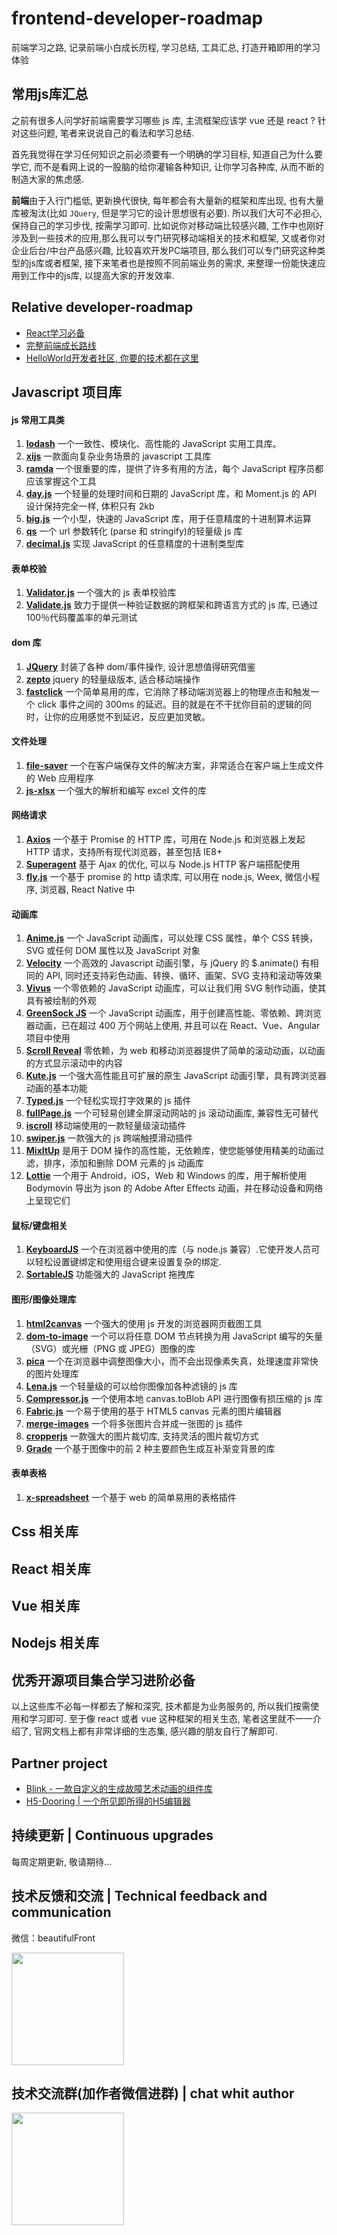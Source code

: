# frontend-developer-roadmap
前端学习之路, 记录前端小白成长历程, 学习总结, 工具汇总, 打造开箱即用的学习体验

## 常用js库汇总
之前有很多人问学好前端需要学习哪些 js 库, 主流框架应该学 vue 还是 react ? 针对这些问题, 笔者来说说自己的看法和学习总结. 

首先我觉得在学习任何知识之前必须要有一个明确的学习目标, 知道自己为什么要学它, 而不是看网上说的一股脑的给你灌输各种知识, 让你学习各种库, 从而不断的制造大家的焦虑感.

**前端**由于入行门槛低, 更新换代很快, 每年都会有大量新的框架和库出现, 也有大量库被淘汰(比如 `JQuery`, 但是学习它的设计思想很有必要). 所以我们大可不必担心, 保持自己的学习步伐, 按需学习即可. 比如说你对移动端比较感兴趣, 工作中也刚好涉及到一些技术的应用,那么我可以专门研究移动端相关的技术和框架, 又或者你对企业后台/中台产品感兴趣, 比较喜欢开发PC端项目, 那么我们可以专门研究这种类型的js库或者框架, 接下来笔者也是按照不同前端业务的需求, 来整理一份能快速应用到工作中的js库, 以提高大家的开发效率. 

## Relative developer-roadmap
* [React学习必备](https://github.com/MrXujiang/frontend-developer-roadmap/blob/main/React.md)
* [完整前端成长路线](http://h5.dooring.cn/blog/guides/afrontend)
* [HelloWorld开发者社区, 你要的技术都在这里](https://https://www.helloworld.net)

## Javascript 项目库

#### js 常用工具类

1. [**lodash**](https://www.lodashjs.com/) 一个一致性、模块化、高性能的 JavaScript 实用工具库。
2. [**xijs**](http://h5.dooring.cn/xijs/) 一款面向复杂业务场景的 javascript 工具库
3. [**ramda**](https://ramda.cn/docs/) 一个很重要的库，提供了许多有用的方法，每个 JavaScript 程序员都应该掌握这个工具
4. [**day.js**](https://dayjs.gitee.io/zh-CN/) 一个轻量的处理时间和日期的 JavaScript 库，和 Moment.js 的 API 设计保持完全一样, 体积只有 2kb
5. [**big.js**](https://github.com/MikeMcl/big.js/) 一个小型，快速的 JavaScript 库，用于任意精度的十进制算术运算
6. [**qs**](https://github.com/ljharb/qs) 一个 url 参数转化 (parse 和 stringify)的轻量级 js 库
7. [**decimal.js**](https://github.com/MikeMcl/decimal.js/) 实现 JavaScript 的任意精度的十进制类型库

#### 表单校验

1. [**Validator.js**](https://github.com/validatorjs/validator.js) 一个强大的 js 表单校验库
2. [**Validate.js**](https://github.com/ansman/validate.js) 致力于提供一种验证数据的跨框架和跨语言方式的 js 库, 已通过 100％代码覆盖率的单元测试

#### dom 库

1. [**JQuery**](https://jquery.com/) 封装了各种 dom/事件操作, 设计思想值得研究借鉴
2. [**zepto**](https://zeptojs.bootcss.com/) jquery 的轻量级版本, 适合移动端操作
3. [**fastclick**](https://github.com/ftlabs/fastclick) 一个简单易用的库，它消除了移动端浏览器上的物理点击和触发一个 click 事件之间的 300ms 的延迟。目的就是在不干扰你目前的逻辑的同时，让你的应用感觉不到延迟，反应更加灵敏。

#### 文件处理

1. [**file-saver**](https://www.npmjs.com/package/file-saver) 一个在客户端保存文件的解决方案，非常适合在客户端上生成文件的 Web 应用程序
2. [**js-xlsx**](https://www.npmjs.com/package/js-xlsx) 一个强大的解析和编写 excel 文件的库

#### 网络请求

1. [**Axios**](https://github.com/axios/axios) 一个基于 Promise 的 HTTP 库，可用在 Node.js 和浏览器上发起 HTTP 请求，支持所有现代浏览器，甚至包括 IE8+
2. [**Superagent**](https://github.com/visionmedia/superagent) 基于 Ajax 的优化, 可以与 Node.js HTTP 客户端搭配使用
3. [**fly.js**](https://github.com/wendux/fly) 一个基于 promise 的 http 请求库, 可以用在 node.js, Weex, 微信小程序, 浏览器, React Native 中

#### 动画库

1. [**Anime.js**](https://github.com/juliangarnier/anime) 一个 JavaScript 动画库，可以处理 CSS 属性，单个 CSS 转换，SVG 或任何 DOM 属性以及 JavaScript 对象
2. [**Velocity**](https://github.com/julianshapiro/velocity) 一个高效的 Javascript 动画引擎，与 jQuery 的 $.animate() 有相同的 API, 同时还支持彩色动画、转换、循环、画架、SVG 支持和滚动等效果
3. [**Vivus**](https://github.com/maxwellito/vivus) 一个零依赖的 JavaScript 动画库，可以让我们用 SVG 制作动画，使其具有被绘制的外观
4. [**GreenSock JS**](https://github.com/greensock/GSAP) 一个 JavaScript 动画库，用于创建高性能、零依赖、跨浏览器动画，已在超过 400 万个网站上使用, 并且可以在 React、Vue、Angular 项目中使用
5. [**Scroll Reveal**](https://github.com/jlmakes/scrollreveal) 零依赖，为 web 和移动浏览器提供了简单的滚动动画，以动画的方式显示滚动中的内容
6. [**Kute.js**](https://github.com/thednp/kute.js/) 一个强大高性能且可扩展的原生 JavaScript 动画引擎，具有跨浏览器动画的基本功能
7. [**Typed.js**](https://github.com/mattboldt/typed.js/) 一个轻松实现打字效果的 js 插件
8. [**fullPage.js**](https://github.com/alvarotrigo/fullPage.js/) 一个可轻易创建全屏滚动网站的 js 滚动动画库, 兼容性无可替代
9. [**iscroll**](https://github.com/cubiq/iscroll) 移动端使用的一款轻量级滚动插件
10. [**swiper.js**](https://www.swiper.com.cn/api/index.html) 一款强大的 js 跨端触摸滑动插件
11. [**MixItUp**](https://github.com/patrickkunka/mixitup) 是用于 DOM 操作的高性能，无依赖库，使您能够使用精美的动画过滤，排序，添加和删除 DOM 元素的 js 动画库
12. [**Lottie**](https://github.com/airbnb/lottie-web) 一个用于 Android，iOS，Web 和 Windows 的库，用于解析使用 Bodymovin 导出为 json 的 Adobe After Effects 动画，并在移动设备和网络上呈现它们

#### 鼠标/键盘相关

1. [**KeyboardJS**](https://github.com/RobertWHurst/KeyboardJS) 一个在浏览器中使用的库（与 node.js 兼容）.它使开发人员可以轻松设置键绑定和使用组合键来设置复杂的绑定.
2. [**SortableJS**](https://github.com/SortableJS/) 功能强大的 JavaScript 拖拽库

#### 图形/图像处理库

1. [**html2canvas**](https://github.com/niklasvh/html2canvas) 一个强大的使用 js 开发的浏览器网页截图工具
2. [**dom-to-image**](https://github.com/tsayen/dom-to-image) 一个可以将任意 DOM 节点转换为用 JavaScript 编写的矢量（SVG）或光栅（PNG 或 JPEG）图像的库
3. [**pica**](https://github.com/nodeca/pica) 一个在浏览器中调整图像大小，而不会出现像素失真，处理速度非常快的图片处理库
4. [**Lena.js**](https://github.com/davidsonfellipe/lena.js/) 一个轻量级的可以给你图像加各种滤镜的 js 库
5. [**Compressor.js**](https://github.com/fengyuanchen/compressorjs) 一个使用本地 canvas.toBlob API 进行图像有损压缩的 js 库
6. [**Fabric.js**](https://github.com/fabricjs) 一个易于使用的基于 HTML5 canvas 元素的图片编辑器
7. [**merge-images**](https://github.com/MarcGodard/merge-images-v2) 一个将多张图片合并成一张图的 js 插件
8. [**cropperjs**](https://github.com/fengyuanchen/cropperjs) 一款强大的图片裁切库, 支持灵活的图片裁切方式
9. [**Grade**](https://github.com/benhowdle89/grade) 一个基于图像中的前 2 种主要颜色生成互补渐变背景的库

#### 表单表格

1. [**x-spreadsheet**](https://github.com/myliang/x-spreadsheet) 一个基于 web 的简单易用的表格插件

## Css 相关库

## React 相关库

## Vue 相关库

## Nodejs 相关库

## 优秀开源项目集合<Badge>学习进阶必备</Badge>


以上这些库不必每一样都去了解和深究, 技术都是为业务服务的, 所以我们按需使用和学习即可. 至于像 react 或者 vue 这种框架的相关生态, 笔者这里就不一一介绍了, 官网文档上都有非常详细的生态集, 感兴趣的朋友自行了解即可.

## Partner project
* [Blink - 一款自定义的生成故障艺术动画的组件库](https://github.com/MrXujiang/blink)
* [H5-Dooring | 一个所见即所得的H5编辑器](https://github.com/MrXujiang/h5-Dooring)


## 持续更新 | Continuous upgrades
每周定期更新, 敬请期待...

## 技术反馈和交流 | Technical feedback and communication
微信：beautifulFront


<img src="http://cdn.dooring.cn/dr/qtqd_code.png" width="180px" />

## 技术交流群(加作者微信进群) | chat whit author
<img src="http://cdn.dooring.cn/dr/lowcode.jpeg" width="180px" />
